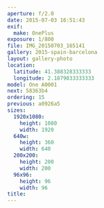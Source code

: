 ```yaml
---
aperture: f/2.0
date: 2015-07-03 16:51:43
exif:
  make: OnePlus
exposure: 1/800
file: IMG_20150703_165141
gallery: 2015-spain-barcelona
layout: gallery-photo
location:
  latitude: 41.388328333333
  longitude: 2.1879833333333
model: One A0001
next: 58363b4
ordering: 15
previous: a0926a5
sizes:
  1920x1080:
    height: 1080
    width: 1920
  640w:
    height: 360
    width: 640
  200x200:
    height: 200
    width: 200
  96x96:
    height: 96
    width: 96
title: 
---
```

